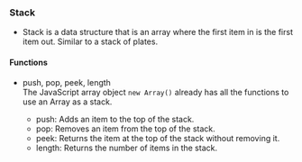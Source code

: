 
### Stack

- Stack is a data structure that is an array where the first item in is the first item out. Similar to a stack of plates.

#### Functions

- push, pop, peek, length
  <br>
  The JavaScript array object `new Array()` already has all the functions to use an Array as a stack.

  - push: Adds an item to the top of the stack.
  - pop: Removes an item from the top of the stack.
  - peek: Returns the item at the top of the stack without removing it.
  - length: Returns the number of items in the stack.
